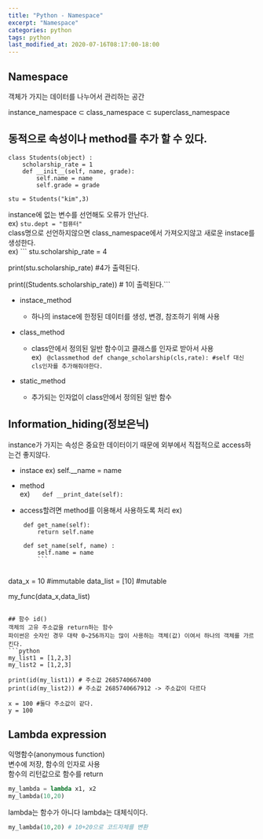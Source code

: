 ```yaml
---
title: "Python - Namespace"
excerpt: "Namespace"
categories: python
tags: python
last_modified_at: 2020-07-16T08:17:00-18:00
---
```

## Namespace
객체가 가지는 데이터를 나누어서 관리하는 공간  

instance_namespace ⊂ class_namespace ⊂ superclass_namespace

## 동적으로 속성이나 method를 추가 할 수 있다.
``` 
class Students(object) :
    scholarship_rate = 1
    def __init__(self, name, grade):
        self.name = name
        self.grade = grade
		
stu = Students("kim",3)
```
instance에 없는 변수를 선언해도 오류가 안난다.  
   ex) ``` stu.dept = "컴퓨터" ```  
class명으로 선언하지않으면 class_namespace에서 가져오지않고 새로운 instace를 생성한다.  
   ex) ```
stu.scholarship_rate = 4

print(stu.scholarship_rate)  #4가 출력된다.

print((Students.scholarship_rate)) # 1이 출력된다.```
- instace_method  
   - 하나의 instace에 한정된 데이터를 생성, 변경, 참조하기 위해 사용 

- class_method  
   - class안에서 정의된 일반 함수이고 클래스를 인자로 받아서 사용  
     ex) ```
    @classmethod
    def change_scholarship(cls,rate): #self 대신 cls인자를 추가해줘야한다.```  

- static_method	 
   - 추가되는 인자없이 class안에서 정의된 일반 함수
## Information_hiding(정보은닉)
  instance가 가지는 속성은 중요한 데이터이기 때문에 외부에서 직접적으로 access하는건 좋지않다.  
- instace
   ex) self.__name = name  

- method  
   ex) ```    def __print_date(self): ```  
   
- access할려면 method를 이용해서 사용하도록 처리
   ex)
   ```
    def get_name(self):
        return self.name

    def set_name(self, name) :
        self.name = name
		```
	
data_x = 10 #immutable
data_list = [10] #mutable

my_func(data_x,data_list)
```

## 함수 id()
객체의 고유 주소값을 return하는 함수
파이썬은 숫자인 경우 대략 0~256까지는 많이 사용하는 객체(값) 이여서 하나의 객체를 가르킨다.  
```python
my_list1 = [1,2,3]
my_list2 = [1,2,3]

print(id(my_list1)) # 주소값 2685740667400
print(id(my_list2)) # 주소값 2685740667912 -> 주소값이 다르다

x = 100 #둘다 주소값이 같다.
y = 100
```

## Lambda expression
익명함수(anonymous function)  
변수에 저장, 함수의 인자로 사용  
함수의 리턴값으로 함수를 return

```python
my_lambda = lambda x1, x2
my_lambda(10,20)
```

lambda는 함수가 아니다 lambda는 대체식이다.
```python
my_lambda(10,20) # 10+20으로 코드자체를 변환
```

